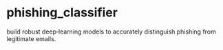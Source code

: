 # phishing_classifier
build robust deep‑learning models to accurately distinguish phishing from legitimate emails.
